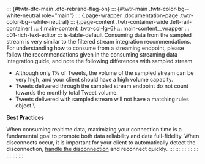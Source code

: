 ::: {#twtr-dtc-main .dtc-rebrand-flag-on}
::: {#twtr-main .twtr-color-bg--white-neutral role="main"}
::: {.page-wrapper .documentation-page .twtr-color-bg--white-neutral}
::: {.page-content .twtr-container-wide .left-rail-container}
::: {.main-content .twtr-col-lg-6}
::: main-content__wrapper
::: c01-rich-text-editor
::: is-table-default
Consuming data from the sampled stream is very similar to the filtered
stream integration recommendations.  For understanding how to consume
from a streaming endpoint, please follow the recommendations given in
the consuming streaming data integration guide, and note the following
differences with sampled stream.

-   Although only 1% of Tweets, the volume of the sampled stream can be
    very high, and your client should have a high volume capacity.
-   Tweets delivered through the sampled stream endpoint do not count
    towards the monthly total Tweet volume.
-   Tweets delivered with sampled stream will not have a matching rules
    object.\

**Best Practices**

When consuming realtime data, maximizing your connection time is a
fundamental goal to promote both data reliability and data
full-fidelity. When disconnects occur, it is important for your client
to automatically detect the disconnection, [handle the
disconnection](/en/docs/twitter-api/tweets/sampled-stream/integrate/handling-disconnections)
and reconnect quickly.
:::
:::
:::
:::
:::
:::
:::
:::
